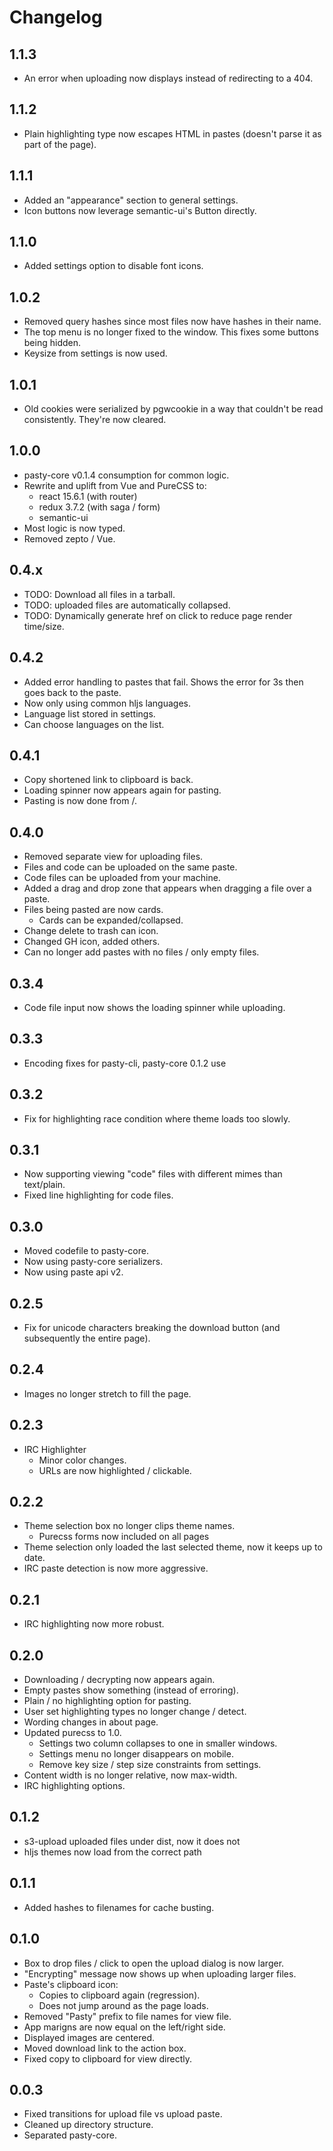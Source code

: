 # Changelog

## 1.1.3
* An error when uploading now displays instead of redirecting to a 404.

## 1.1.2
* Plain highlighting type now escapes HTML in pastes (doesn't parse it as part of the page).

## 1.1.1
* Added an "appearance" section to general settings.
* Icon buttons now leverage semantic-ui's Button directly.

## 1.1.0
* Added settings option to disable font icons.

## 1.0.2
* Removed query hashes since most files now have hashes in their name.
* The top menu is no longer fixed to the window. This fixes some buttons being hidden.
* Keysize from settings is now used.

## 1.0.1
* Old cookies were serialized by pgwcookie in a way that couldn't be read consistently. They're now cleared.

## 1.0.0
* pasty-core v0.1.4 consumption for common logic.
* Rewrite and uplift from Vue and PureCSS to:
  * react 15.6.1 (with router)
  * redux 3.7.2 (with saga / form)
  * semantic-ui
* Most logic is now typed.
* Removed zepto / Vue.

## 0.4.x
* TODO: Download all files in a tarball.
* TODO: uploaded files are automatically collapsed.
* TODO: Dynamically generate href on click to reduce page render time/size.

## 0.4.2
* Added error handling to pastes that fail. Shows the error for 3s then goes back to the paste.
* Now only using common hljs languages.
 * Language list stored in settings.
 * Can choose languages on the list.

## 0.4.1
* Copy shortened link to clipboard is back.
* Loading spinner now appears again for pasting.
* Pasting is now done from /.

## 0.4.0
* Removed separate view for uploading files.
* Files and code can be uploaded on the same paste.
* Code files can be uploaded from your machine.
* Added a drag and drop zone that appears when dragging a file over a paste.
* Files being pasted are now cards.
  * Cards can be expanded/collapsed.
* Change delete to trash can icon.
* Changed GH icon, added others.
* Can no longer add pastes with no files / only empty files.

## 0.3.4
* Code file input now shows the loading spinner while uploading.

## 0.3.3
* Encoding fixes for pasty-cli, pasty-core 0.1.2 use

## 0.3.2
* Fix for highlighting race condition where theme loads too slowly.

## 0.3.1
* Now supporting viewing "code" files with different mimes than text/plain.
* Fixed line highlighting for code files.

## 0.3.0
* Moved codefile to pasty-core.
* Now using pasty-core serializers.
* Now using paste api v2.

## 0.2.5
* Fix for unicode characters breaking the download button (and subsequently the entire page).

## 0.2.4
* Images no longer stretch to fill the page.

## 0.2.3
* IRC Highlighter
  * Minor color changes.
  * URLs are now highlighted / clickable.

## 0.2.2
* Theme selection box no longer clips theme names.
  * Purecss forms now included on all pages
* Theme selection only loaded the last selected theme, now it keeps up to date.
* IRC paste detection is now more aggressive.

## 0.2.1
* IRC highlighting now more robust.

## 0.2.0
* Downloading / decrypting now appears again.
* Empty pastes show something (instead of erroring).
* Plain / no highlighting option for pasting.
* User set highlighting types no longer change / detect.
* Wording changes in about page.
* Updated purecss to 1.0.
  * Settings two column collapses to one in smaller windows.
  * Settings menu no longer disappears on mobile.
  * Remove key size / step size constraints from settings.
* Content width is no longer relative, now max-width.
* IRC highlighting options.

## 0.1.2
* s3-upload uploaded files under dist, now it does not
* hljs themes now load from the correct path

## 0.1.1
* Added hashes to filenames for cache busting.

## 0.1.0
* Box to drop files / click to open the upload dialog is now larger.
* "Encrypting" message now shows up when uploading larger files.
* Paste's clipboard icon:
  * Copies to clipboard again (regression).
  * Does not jump around as the page loads.
* Removed "Pasty" prefix to file names for view file.
* App marigns are now equal on the left/right side.
* Displayed images are centered.
* Moved download link to the action box.
* Fixed copy to clipboard for view directly.

## 0.0.3
* Fixed transitions for upload file vs upload paste.
* Cleaned up directory structure.
* Separated pasty-core.

